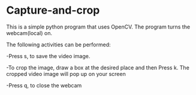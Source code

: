 # Capture-and-crop


This is a simple python program that uses OpenCV. 
The program turns the webcam(local) on.

The following activities can be performed:

-Press s, to save the video image.

-To crop the image, draw a box at the desired place and then Press k. The cropped video image will pop up on your screen

-Press q, to close the webcam
